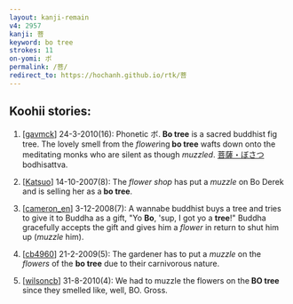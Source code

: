 ```yaml
---
layout: kanji-remain
v4: 2957
kanji: 菩
keyword: bo tree
strokes: 11
on-yomi: ボ
permalink: /菩/
redirect_to: https://hochanh.github.io/rtk/菩
---
```


## Koohii stories: 

1) [<a href="http://kanji.koohii.com/profile/gavmck">gavmck</a>] 24-3-2010(16): Phonetic ボ.<strong> Bo tree</strong> is a sacred buddhist fig tree. The lovely smell from the <em>flower</em>ing<strong> bo tree</strong> wafts down onto the meditating monks who are silent as though <em>muzzled</em>. <a href="midori://search?text=菩薩・ぼさつ">菩薩・ぼさつ</a> bodhisattva.

2) [<a href="http://kanji.koohii.com/profile/Katsuo">Katsuo</a>] 14-10-2007(8): The <em>flower shop</em> has put a <em>muzzle</em> on Bo Derek and is selling her as a<strong> bo tree</strong>.

3) [<a href="http://kanji.koohii.com/profile/cameron_en">cameron_en</a>] 3-12-2008(7): A wannabe buddhist buys a tree and tries to give it to Buddha as a gift, &quot;Yo <strong>Bo</strong>, &#039;sup, I got yo a <strong>tree</strong>!&quot; Buddha gracefully accepts the gift and gives him a <em>flower</em> in return to shut him up (<em>muzzle</em> him).

4) [<a href="http://kanji.koohii.com/profile/cb4960">cb4960</a>] 21-2-2009(5): The gardener has to put a <em>muzzle</em> on the <em>flowers</em> of the <strong>bo tree</strong> due to their carnivorous nature.

5) [<a href="http://kanji.koohii.com/profile/wilsoncb">wilsoncb</a>] 31-8-2010(4): We had to muzzle the flowers on the<strong> BO tree</strong> since they smelled like, well, BO. Gross.

